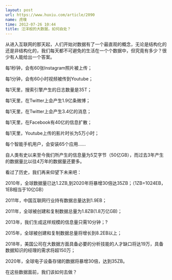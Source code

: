 ```yaml
---
layout: post
url: https://www.huxiu.com/article/2090
name: 虎嗅
time: 2012-07-26 10:44
title: 汪洋般的大数据，如何自处？
---
```

从进入互联网的那天起，人们开始对数据有了一个最直观的概念，无论是结构化的还是非结构化的，我们每天都不可避免的生活在一个个数据中，但究竟有多少？很少有人能给出一个答案。

每1秒钟，会有60张Instagram照片被上传；

每1分钟，会有60小时视频被传到Youtube；

每1天里，搜索引擎产生的日志数量是35T；

每1天里，在Twitter上会产生1.9亿条微博；

每1天里，在Twitter上会产生3.4亿的消息；

每1天里，在Facebook有40亿的信息扩散；

每1天里，Youtube上传的影片时长为5万小时；

每个智能手机用户，会安装65个应用……

自人类有史以来至今我们所产生的信息量为5艾字节（50亿GB），而过去3年产生的数据量比以往4万年的数据量还要多。

看过了历史，我们再来仰望下未来吧：

2010年，全球数据量已达1.2ZB,到2020年将暴增30倍达35ZB；（1ZB=1024EB，1EB相当于10亿GB）

2011年，中国互联网行业持有数据总量达到1.9EB；

2011年，全球被创建和复制数据总量为1.8ZB(1.8万亿GB)；

2013年，我们生成这样规模的信息量只需10分钟；?

2015年，全球被创建和复制数据总量将增长到8.2EB以上；

2018年，美国公司在大数据方面具备必要的分析技能的人才缺口将达19万，具备数据知识的经理的需求将超150万；

2020年，全球电子设备存储的数据将暴增30倍，达到35ZB。

在这些数据面前，我们该如何去做？

